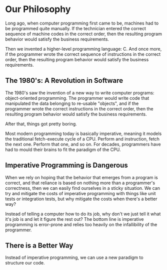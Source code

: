 # Our Philosophy

Long ago, when computer programming first came to be, machines had to be programmed quite manually. If the technician entered the correct sequence of machine codes in the correct order, then the resulting program behavior would satisfy the business requirements.

Then we invented a higher-level programming language: C. And once more, if the programmer wrote the correct sequence of instructions in the correct order, then the resulting program behavior would satisfy the business requirements.

## The 1980's: A Revolution in Software

The 1980's saw the invention of a new way to write computer programs: object-oriented programming. The programmer would write code that manipulated the data belonging to re-usable "objects", and if the programmer wrote the correct instructions in the correct order, then the resulting program behavior would satisfy the business requirements.

After that, things got pretty boring.

Most modern programming today is basically imperative, meaning it models the traditional fetch-execute cycle of a CPU. Perform and instruction, fetch the next one. Perform that one, and so on. For decades, programmers have had to mould their brains to fit the paradigm of the CPU.

## Imperative Programming is Dangerous

When we rely on hoping that the behavior that emerges from a program is correct, and that reliance is based on nothing more than a programmer's correctness, then we can easily find ourselves in a sticky situation. We can try and mitigate the costs of imperative programming with things like unit tests or integration tests, but why mitigate the costs when there's a better way?

Instead of telling a computer how to do its job, why don't we just tell it what it's job is and let it figure the rest out? The bottom line is imperative programming is error-prone and relies too heavily on the infallibility of the programmer.

## There is a Better Way

Instead of imperative programming, we can use a new paradigm to structure our code.